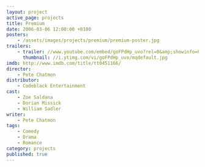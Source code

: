 ```yaml
---
layout: project
active_page: projects
title: Premium
date: 2006-03-06 12:00:00 +0100
posters:
    - /assets/images/projects/premium/premium-poster.jpg
trailers:
    - trailer: //www.youtube.com/embed/goFPdHp_uvo?rel=0&amp;showinfo=0
      thumbnail: //i.ytimg.com/vi/goFPdHp_uvo/mqdefault.jpg
imdb: http://www.imdb.com/title/tt0451166/
director:
    - Pete Chatmon
distributor:
    - Codeblack Entertainment
cast:
    - Zoe Saldana
    - Dorian Missick
    - William Sadler
writer:
    - Pete Chatmon
tags:
    - Comedy
    - Drama
    - Romance
category: projects
published: true
---
```

